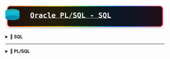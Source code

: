 ![Mi Base de Datos](assets/title.svg)

<details>
<summary><strong>📝 SQL</strong></summary>
# 📖 SQL — Consultas, Operadores y Funciones

Un archivo con estilo para tu GitHub, manteniendo todo tu contenido original y enriqueciéndolo con títulos, secciones, y emojis para facilitar su lectura y uso.

---

## 📝 Cambiar Formato de Columnas

```sql
-- Entre comillas si deseas cambiar el formato ""
SELECT FIRST_NAME, last_name, salary AS "Salario Empleado" FROM EMPLOYEES;
```

---

## ➕ Operadores Básicos

```
+ SUMA
- RESTA
* MULTIPLICACION
/ DIVISION
```

```sql
SELECT FIRST_NAME, SALARY, SALARY*12 AS "Salario Anual", 20*10 AS "EJEMPLO" FROM EMPLOYEES;
```

---

## 🏷️ CLASE 45 — LITERALES

```sql
SELECT 'NOMBRE:', FIRST_NAME FROM EMPLOYEES;

SELECT 'NOMBRE:' || FIRST_NAME || ' ' || LAST_NAME AS "NOMBRE EMPLEADO" FROM EMPLOYEES;
```

---

## 🧮 CLASE 47 — TABLA DUAL

```sql
SELECT 4+3, FIRST_NAME FROM EMPLOYEES;

SELECT 4+3, 'ES EL RESULTADO' FROM DUAL;

DESC DUAL;
```

---

## ⚠️ CLASE 48 — NULOS (NULL)

```sql
SELECT FIRST_NAME, SALARY, COMMISSION_PCT, SALARY*COMMISSION_PCT AS "SALARIO TOTAL" FROM EMPLOYEES;
```

---

## 🔁 CLASE 49 — DISTINCT (Agrupa datos duplicados)

```sql
SELECT * FROM EMPLOYEES;

SELECT FIRST_NAME, DEPARTMENT_ID FROM EMPLOYEES;

SELECT DISTINCT DEPARTMENT_ID FROM EMPLOYEES;

SELECT DISTINCT DEPARTMENT_ID, JOB_ID FROM EMPLOYEES;
```

---

## 🔍 CLASE 52 — WHERE (Filtrar filas por condición)

/*
OPERADORES DE COMPARACION MAS COMUNES:
= , >=, <, >, <=, <>
*/

```sql
SELECT * FROM EMPLOYEES WHERE DEPARTMENT_ID = 50;

SELECT FIRST_NAME, SALARY FROM EMPLOYEES WHERE SALARY = 4000;

SELECT FIRST_NAME FROM EMPLOYEES WHERE DEPARTMENT_ID <> 50;
```

---

## 🔢 CLASE 53 — Condiciones con Literales

```sql
SELECT FIRST_NAME, LAST_NAME FROM EMPLOYEES WHERE FIRST_NAME = 'John';
```

---

## 📆 CLASE 54 — Comparar Fechas

```sql
SELECT * FROM EMPLOYEES;

SELECT * FROM EMPLOYEES WHERE HIRE_DATE = '21-09-05';

SELECT * FROM EMPLOYEES WHERE HIRE_DATE > '21-09-05';
```

---

## 🔁 CLASE 56 — BETWEEN (Rangos en Comparación)

```sql
SELECT * FROM EMPLOYEES WHERE SALARY BETWEEN 5000 AND 6000;

SELECT * FROM EMPLOYEES WHERE HIRE_DATE BETWEEN '01-01-07' AND '01-01-09';

SELECT * FROM EMPLOYEES WHERE FIRST_NAME BETWEEN 'Douglas' AND 'Steven';
```

---

## 🎯 CLASE 57 — IN (Buscar valores en una lista)

```sql
SELECT * FROM EMPLOYEES WHERE DEPARTMENT_ID IN(50,60);

SELECT * FROM EMPLOYEES WHERE JOB_ID IN ('SH_CLERK','ST_CLERK','ST_MAN');
```

### 🧪 Práctica BETWEEN & IN

```sql
SELECT * FROM EMPLOYEES WHERE DEPARTMENT_ID BETWEEN 50 AND 60;

SELECT * FROM EMPLOYEES WHERE HIRE_DATE BETWEEN '01-01-02' AND '31-12-04';

SELECT * FROM EMPLOYEES WHERE LAST_NAME BETWEEN 'D' AND 'H';

SELECT * FROM EMPLOYEES WHERE DEPARTMENT_ID IN(30,60,90);

SELECT * FROM EMPLOYEES WHERE JOB_ID IN('IT_PROG','PU_CLERK');

SELECT * FROM LOCATIONS;

SELECT * FROM LOCATIONS WHERE COUNTRY_ID IN('UK','JP');
```

---

## 🔎 CLASE 59 — LIKE (Buscar patrones en cadenas)

```
LIKE 'PATRON'
% (cualquier número de caracteres)
_ (un solo caracter)
```

```sql
SELECT * FROM EMPLOYEES WHERE FIRST_NAME LIKE 'J%';

SELECT * FROM EMPLOYEES WHERE FIRST_NAME LIKE '_e%';

SELECT * FROM EMPLOYEES WHERE FIRST_NAME LIKE '%te%';
```

> **Nota:** LIKE consume mucha memoria, úsalo con cuidado.

### 🧪 Práctica LIKE

```sql
SELECT * FROM EMPLOYEES WHERE FIRST_NAME LIKE 'J%';
SELECT * FROM EMPLOYEES WHERE FIRST_NAME LIKE 'S%n';
SELECT * FROM COUNTRIES;
SELECT * FROM COUNTRIES WHERE COUNTRY_NAME LIKE '_r%';
```

---

## ❓ CLASE 61 — IS NULL / IS NOT NULL

```sql
SELECT * FROM EMPLOYEES WHERE COMMISSION_PCT = NULL; -- No tiene sentido

SELECT * FROM EMPLOYEES WHERE COMMISSION_PCT IS NULL;

SELECT * FROM LOCATIONS;
SELECT * FROM LOCATIONS WHERE STATE_PROVINCE IS NULL;

SELECT * FROM EMPLOYEES;
SELECT FIRST_NAME, SALARY, COMMISSION_PCT, SALARY+(SALARY*COMMISSION_PCT) AS "Salario Total"
FROM EMPLOYEES WHERE COMMISSION_PCT IS NOT NULL;
```

---

## 🔗 CLASE 63 — AND, OR, NOT (Múltiples condiciones)

/*
AND C1 AND C2 --> TRUE
OR  C1 OR C2  --> TRUE
NOT C1 --> TRUE para negar una condición
*/

```sql
SELECT * FROM EMPLOYEES WHERE SALARY > 5000 AND DEPARTMENT_ID = 50;

SELECT * FROM EMPLOYEES WHERE SALARY > 5000 OR DEPARTMENT_ID = 50;

SELECT * FROM EMPLOYEES WHERE DEPARTMENT_ID NOT IN(50,60);
```

---

## 🔀 CLASE 64 — Combinaciones de AND / OR

/*
C1 AND C2 TRUE TRUE   --> TRUE
C1 AND C2 TRUE FALSE  --> FALSE
C1 AND C2 FALSE FALSE --> FALSE
C1 OR C2  TRUE TRUE   --> TRUE
C1 OR C2  TRUE FALSE  --> TRUE
C1 OR C2 FALSE FALSE  --> FALSE
*/

```sql
SELECT FIRST_NAME, SALARY, DEPARTMENT_ID, HIRE_DATE FROM EMPLOYEES
WHERE SALARY > 5000 AND DEPARTMENT_ID = 50 AND HIRE_DATE > '01-01-05';
```

### 🧪 Práctica AND / OR / NOT

```sql
SELECT * FROM EMPLOYEES;
SELECT FIRST_NAME, HIRE_DATE, JOB_ID FROM EMPLOYEES WHERE JOB_ID = 'IT_PROG' AND SALARY > 6000;

SELECT * FROM EMPLOYEES WHERE FIRST_NAME LIKE 'S%' AND SALARY > 3000 AND (DEPARTMENT_ID = 50 OR DEPARTMENT_ID = 80);

SELECT * FROM EMPLOYEES WHERE JOB_ID = 'IT_PROG' AND PHONE_NUMBER LIKE '5%' AND HIRE_DATE BETWEEN '01-01-07' AND '31-12-07';
```

---

## 🧩 CLASE 66 — ORDER BY (Ordenar resultados)

```sql
SELECT * FROM EMPLOYEES ORDER BY SALARY DESC;

SELECT FIRST_NAME, LAST_NAME, SALARY FROM EMPLOYEES
WHERE FIRST_NAME = 'David'
ORDER BY FIRST_NAME, LAST_NAME;

SELECT FIRST_NAME, LAST_NAME, SALARY FROM EMPLOYEES
WHERE FIRST_NAME = 'David'
ORDER BY FIRST_NAME, SALARY DESC;

SELECT FIRST_NAME, SALARY*12 AS SALARIO FROM EMPLOYEES
ORDER BY SALARIO;

SELECT FIRST_NAME, SALARY*12 FROM EMPLOYEES
ORDER BY 2;

SELECT FIRST_NAME, SALARY*12 AS TOTAL FROM EMPLOYEES
ORDER BY TOTAL DESC;
```

---

## 🎯 CLASE 68 — FETCH (Limitar el número de filas)

```sql
SELECT FIRST_NAME, SALARY FROM EMPLOYEES;

SELECT FIRST_NAME, SALARY FROM EMPLOYEES ORDER BY SALARY DESC FETCH FIRST 5 ROWS ONLY;

SELECT FIRST_NAME, SALARY FROM EMPLOYEES ORDER BY SALARY DESC FETCH FIRST 7 ROWS WITH TIES;

SELECT FIRST_NAME, SALARY FROM EMPLOYEES ORDER BY SALARY DESC OFFSET 5 ROWS FETCH FIRST 5 ROWS WITH TIES;

SELECT * FROM EMPLOYEES FETCH FIRST 20 PERCENT ROWS ONLY;
```

---

## 📚 CLASE 69 — FUNCIONES

```
- Permiten operaciones y expresiones en SQL
- Tipos: numéricas, de cadenas, fechas, propósito general
- Formato: SELECT COLUMNA, FUNCION(PARAMETRO) FROM TABLA
- Sin parámetros: SYSDATE, USER
- Varios argumentos: SUBSTR(CADENA,POSICION,LONGITUD)
- Anidamiento: se pueden anidar funciones
- Ejemplo: 
    SUBSTR('hola',1,2) -> ho
    UPPER(SUBSTR('hola',1,2)) -> HO
```

---

## 🔡 CLASE 70 — Funciones UPPER, LOWER, INITCAP

```sql
SELECT EMAIL, LOWER(EMAIL) FROM EMPLOYEES;

SELECT FIRST_NAME, UPPER(FIRST_NAME) FROM EMPLOYEES;

SELECT INITCAP('ESTO ES UNA PRUEBA') FROM DUAL; -- Pone de tipo oración
```

---

## 🗃️ CLASE 71 — Funciones en la cláusula WHERE

```sql
SELECT FIRST_NAME, LAST_NAME FROM EMPLOYEES
WHERE UPPER(FIRST_NAME) = 'DAVID';
```

---

## 🔗 CLASE 72 — Funciones CONCAT y anidamiento

```sql
SELECT FIRST_NAME || ' ' || LAST_NAME FROM EMPLOYEES;

SELECT CONCAT(FIRST_NAME, LAST_NAME) FROM EMPLOYEES;

SELECT CONCAT(FIRST_NAME, CONCAT(' ', LAST_NAME)) FROM EMPLOYEES;
```

---

## 🔢 CLASE 73 — Función LENGTH (Longitud de cadenas)

```sql
SELECT FIRST_NAME, LENGTH(FIRST_NAME) FROM EMPLOYEES;

SELECT FIRST_NAME FROM EMPLOYEES WHERE LENGTH(FIRST_NAME) = 6;
```

---

## ✂️ CLASE 74 — Función SUBSTR (Subcadenas)

```sql
SELECT FIRST_NAME, SUBSTR(FIRST_NAME, 1, 3) FROM EMPLOYEES;

SELECT FIRST_NAME, SUBSTR(FIRST_NAME, 3) FROM EMPLOYEES;

SELECT FIRST_NAME, SUBSTR(FIRST_NAME, LENGTH(FIRST_NAME), 1) FROM EMPLOYEES;
```

---

## 📍 CLASE 75 — Función INSTR (Posición de subcadena)

```sql
SELECT FIRST_NAME, INSTR(FIRST_NAME, 'a') FROM EMPLOYEES;

SELECT FIRST_NAME, INSTR(FIRST_NAME, 'a') FROM EMPLOYEES
WHERE INSTR(FIRST_NAME, 'a') <> 0;

SELECT FIRST_NAME, INSTR(LOWER(FIRST_NAME), 'a') FROM EMPLOYEES
WHERE INSTR(LOWER(FIRST_NAME), 'a') <> 0;

/* 
Explicación: 
- Busca empleados cuyo nombre contiene 'a' (minúscula o mayúscula)
- Muestra la posición donde aparece por primera vez
- LOWER() permite buscar sin importar mayúsculas/minúsculas
*/
SELECT FIRST_NAME, INSTR(UPPER(FIRST_NAME), 'A') FROM EMPLOYEES
WHERE INSTR(FIRST_NAME, 'A') <> 0;

SELECT FIRST_NAME, INSTR(LOWER(FIRST_NAME), 'a', 4) FROM EMPLOYEES
WHERE INSTR(LOWER(FIRST_NAME), 'a', 4) <> 0;
```

---

## ⬅️➡️ CLASE 76 — LPAD/RPAD (Rellenar cadenas)

```sql
SELECT FIRST_NAME FROM EMPLOYEES;
SELECT RPAD(FIRST_NAME, 20, '*') FROM EMPLOYEES; -- derecha
SELECT LPAD(FIRST_NAME, 20, '*') FROM EMPLOYEES; -- izquierda
```

---

## 🧼 CLASE 77 — Funciones REPLACE, LTRIM, RTRIM

```sql
SELECT REPLACE(FIRST_NAME, 'a', '*') FROM EMPLOYEES;

SELECT RTRIM('HOLA         ') || ' ADIOS' FROM DUAL;

SELECT 'ALBERTO ' || LTRIM('                 PEREZ') FROM DUAL;

SELECT FIRST_NAME, RTRIM(FIRST_NAME, 'm') FROM EMPLOYEES;
```

---

## 📝 PRÁCTICA — Funciones de tipo carácter

*(Agrega aquí tus propias consultas de práctica)*

-- • En la tabla LOCATIONS, averiguar las ciudades que son de Canada o
-- Estados unidos (Country_id=CA o US) y que la longitud del nombre de la
-- calle sea superior a 15.

SELECT CITY,COUNTRY_ID
FROM LOCATIONS
WHERE COUNTRY_ID IN('CA','US')
AND LENGTH(STREET_ADDRESS) >15;

/*
• Muestra la longitud del nombre y el salario anual (por 14) para los
empleados cuyo apellido contenga el carácter 'b' después de la 3ª
posición.
*/
SELECT FIRST_NAME, LENGTH(FIRST_NAME), LAST_NAME, SALARY * 14 AS "SALARIO ANUAL"
FROM EMPLOYEES
WHERE INSTR(LAST_NAME, 'b') > 3;

/*
Averiguar los empleados que ganan entre 4000 y 7000 euros y que
tienen alguna 'a' en el nombre. (Debemos usar INSTR y da igual que sea
mayúscula que minúsculas) y que tengan comisión.
*/

SELECT *
FROM EMPLOYEES
WHERE SALARY BETWEEN 4000 AND 7000
AND INSTR(LOWER(FIRST_NAME), 'a') <> 0
AND COMMISSION_PCT IS NOT NULL;

# EXPLICACION
Si no pones `<> 0` en la función INSTR, obtienes un resultado diferente:

## Sin `<> 0`:
```sql
SELECT *
FROM EMPLOYEES
WHERE SALARY BETWEEN 4000 AND 7000
  AND INSTR(LOWER(FIRST_NAME), 'a')
  AND COMMISSION_PCT IS NOT NULL;
```

## ¿Qué ocurre?

**INSTR** devuelve:
- **0** = La letra 'a' NO está en el nombre
- **Número positivo** = La posición donde está la letra 'a'

En Oracle, las condiciones se evalúan como:
- **0** = FALSE
- **Cualquier número distinto de 0** = TRUE

## Resultado práctico:

**CON `<> 0`**: Busca empleados que tienen la letra 'a' en el nombre
**SIN `<> 0`**: También busca empleados que tienen la letra 'a' en el nombre

En este caso específico, **el resultado es el mismo** porque:
- Si INSTR encuentra 'a', devuelve posición (1,2,3...) = TRUE
- Si INSTR no encuentra 'a', devuelve 0 = FALSE

## Diferencia importante:

```sql
-- Estas dos consultas dan el mismo resultado:
WHERE INSTR(LOWER(FIRST_NAME), 'a') <> 0  -- Explícito
WHERE INSTR(LOWER(FIRST_NAME), 'a')       -- Implícito
```

La versión `<> 0` es más clara y explícita para entender qué estás buscando, pero funcionalmente son equivalentes en Oracle.


- Visualizar las iniciales de nombre y apellidos separados por puntos. Por
### ejemplo:

![imagen](./images/img.png)

### Solucion :

```sql
SELECT FIRST_NAME,
       LAST_NAME,
       SUBSTR(FIRST_NAME, 1, 1) || '.' || SUBSTR(LAST_NAME, 1, 1) || '.' AS "INICIALES"
FROM EMPLOYEES;


```
![imagen](images/2.png)

---

- MOSTRAR EMPLEADOS DONDE EL NOMBRE O APELLIDO COMIENZA CON 'S'

```sql
SELECT * FROM EMPLOYEES
WHERE FIRST_NAME LIKE 'S%' OR LAST_NAME LIKE 'S%';


```

![imagen](images/3.png)

-- Visualizar el nombre del empleado, su salario, y con asteriscos, el
-- número miles de dólares que gana. Se asocia ejemplo. (PISTA: se
-- puede usar RPAD. Ordenado por salario

```sql

SELECT FIRST_NAME,
       SALARY,
       RPAD('*', SALARY / 1000, '*') AS RANKING
FROM EMPLOYEES
ORDER BY SALARY DESC;

```

### EXPLICACION

La función `RPAD` rellena una cadena por la derecha hasta alcanzar una longitud específica. Te explico cada parámetro:

## Sintaxis de RPAD:
```sql
RPAD(cadena_original, longitud_total, carácter_relleno)
```

## En tu ejemplo:
```sql
RPAD('*', SALARY / 1000, '*')
```

### Parámetros:
1. **`'*'`** - Cadena original (un asterisco)
2. **`SALARY / 1000`** - Longitud total deseada (salario dividido entre 1000)
3. **`'*'`** - Carácter para rellenar (asterisco)

### Funcionamiento:
- Si un empleado gana **5000**, entonces `SALARY / 1000 = 5`
- RPAD toma el primer `'*'` y lo rellena hasta llegar a 5 caracteres usando `'*'`
- Resultado: `*****` (5 asteriscos)

- Si gana **12000**, entonces `SALARY / 1000 = 12`
- Resultado: `************` (12 asteriscos)

## Ejemplo práctico:
```sql
-- Si SALARY = 8000
RPAD('*', 8000/1000, '*') = RPAD('*', 8, '*') = '********'

-- Si SALARY = 3500  
RPAD('*', 3500/1000, '*') = RPAD('*', 3, '*') = '***'
```

## Propósito:
Crear una representación visual del salario donde cada asterisco representa 1000 dólares, facilitando comparar salarios de forma gráfica.

![imagen](images/4.png)

---

## ⬅️➡️ CLASE 79 — FUNCIONES NUMERICAS : ROUND - TRUNC - MOD - POWER

-- ROUND REDONDEAR
SELECT ROUND(50.920, 2)
FROM DUAL;
--50.92

-- TRUNC TRUNCAR
SELECT TRUNC(50.9790, 2)
FROM DUAL;
--50.90

--MOD(A,B)
SELECT MOD(10, 3)
FROM DUAL;

-- POWER(A,B)
SELECT POWER(10, 2)
FROM DUAL;
--10^2=100
--*******************************************************************************************************
/*
PRACTICA -->
1. Funciones numéricas
   • Visualizar el nombre y salario de los empleados de los que el número de
   empleado es impar (PISTA: MOD)
   • Prueba con los siguientes valores aplicando las funciones TRUNC y
   ROUND, con 1 y 2 decimales.

*/

```sql

SELECT EMPLOYEE_ID, FIRST_NAME, SALARY
FROM EMPLOYEES
WHERE MOD(EMPLOYEE_ID, 2) <> 0;

```

![imagen](images/5.png)

![imagen](images/6.png)

---
# 📅 SQL — Práctica de Funciones Numéricas y de Fechas

---

## 🧮 1. Funciones Numéricas

> Visualizar el nombre y salario de los empleados cuyo número de empleado es **impar** (`MOD`).

```sql
SELECT EMPLOYEE_ID, FIRST_NAME, SALARY
FROM EMPLOYEES
WHERE MOD(EMPLOYEE_ID, 2) <> 0;
```

> Prueba con los siguientes valores aplicando las funciones `TRUNC` y `ROUND`, con 1 y 2 decimales.

*(Agrega aquí tus valores de prueba y ejemplos de TRUNC/ROUND)*

---

## 📆 CLASE 81 : Funciones de Fechas

```sql
SELECT FIRST_NAME, HIRE_DATE
FROM EMPLOYEES;

SELECT SYSDATE
FROM DUAL;
```

---

## ➕➖ CLASE 82 : Aritmética de Fechas

```sql
SELECT FIRST_NAME, HIRE_DATE
FROM EMPLOYEES;

SELECT SYSDATE
FROM DUAL;

-- Sumar días
SELECT SYSDATE + 2 FROM DUAL; -- Suma 2 días

-- Restar días
SELECT SYSDATE - 2 FROM DUAL; -- Resta 2 días

-- Restar fechas
SELECT HIRE_DATE, SYSDATE - HIRE_DATE AS "DIAS TRABAJADOS"
FROM EMPLOYEES;
```

---

## 📅 CLASE 83 : MONTHS_BETWEEN, NEXT_DAY, ADD_MONTHS

```sql
-- MONTHS_BETWEEN(FECHA1, FECHA2)
SELECT HIRE_DATE, MONTHS_BETWEEN(SYSDATE, HIRE_DATE) AS "MESES TRABAJADOS"
FROM EMPLOYEES;

-- ADD_MONTHS(FECHA, NUMERO_MESES)
SELECT SYSDATE, ADD_MONTHS(SYSDATE, 3), SYSDATE + 90
FROM DUAL;

-- NEXT_DAY(FECHA, 'DIA_DE_LA_SEMANA')
SELECT NEXT_DAY(SYSDATE, 'MIÉRCOLES')
FROM DUAL;
```

---

## ⏳ CLASE 84 : LAST_DAY, ROUND, TRUNC

```sql
-- LAST_DAY(FECHA): último día del mes de la fecha
SELECT SYSDATE, LAST_DAY(SYSDATE)
FROM DUAL;

-- ROUND(FECHA, 'FORMATO'), TRUNC(FECHA, 'FORMATO')
SELECT SYSDATE, ROUND(SYSDATE, 'MONTH'), ROUND(SYSDATE, 'YEAR')
FROM DUAL;

SELECT SYSDATE, TRUNC(SYSDATE, 'MONTH'), TRUNC(SYSDATE, 'YEAR')
FROM DUAL;
```

---

 ## 🚀 **SQL-LAST_DAY, ROUND, TRUNC COMO FUNCIONAN!**
- Estas consultas muestran la fecha actual (SYSDATE) y aplican funciones de redondeo y truncamiento sobre ella:

- ROUND(SYSDATE, 'MONTH'): Redondea la fecha al mes más cercano. Si el día es 16 o mayor, pasa al siguiente mes.

- ROUND(SYSDATE, 'YEAR'): Redondea la fecha al año más cercano. Si el mes es julio o mayor, pasa al siguiente año.

- TRUNC(SYSDATE, 'MONTH'): Trunca la fecha al primer día del mes actual.

- TRUNC(SYSDATE, 'YEAR'): Trunca la fecha al primer día del año actual.

## PRACTICA

-- SOLCION :

-- • Indicar el número de días que los empleados llevan en la empresa

SELECT FIRST_NAME, HIRE_DATE - SYSDATE AS "DIAS EN LA EMPRESA"
FROM EMPLOYEES;

-- • Indicar la fecha que será dentro de 15 días

SELECT SYSDATE + 15 AS "FECHA DENTRO DE 15 DIAS"
FROM DUAL;
-- 2025-11-07 21:21:02

--• ¿Cuántos MESES faltan para la navidad? La cifra debe salir
-- redondeada, con 1 decimal

SELECT ROUND(MONTHS_BETWEEN('25-12-2025', SYSDATE), 1)
FROM DUAL;
-- 2

-- • Indicar la fecha de entrada de un empleado y el último día del mes que
-- entró

SELECT FIRST_NAME, HIRE_DATE, LAST_DAY(HIRE_DATE) AS "ULTIMO DIA DEL MES DE ENTRADA"
FROM EMPLOYEES;

-- Steven,2003-06-17,2003-06-30

-- • Utilizando la función ROUND, indicar los empleados que entraron en los
-- últimos 15 días de cada mes

SELECT FIRST_NAME, HIRE_DATE, ROUND(HIRE_DATE, 'MONTH') AS "ULTIMOS 15 DIAS"
FROM EMPLOYEES
WHERE ROUND(HIRE_DATE, 'MONTH') > HIRE_DATE;

# ✨ Funciones de Conversión en Oracle SQL

---

## 🏷️ **Clase 86: LAST_DAY - ROUND - TRUNC**
### 🔄 Funciones de Conversión Básicas

- `TO_CHAR`
- `TO_DATE`
- `TO_NUMBER`

```sql
SELECT '10' + 10 FROM DUAL;
-- 🟢 Resultado: 20

SELECT MONTHS_BETWEEN(SYSDATE, '10-10-18') FROM DUAL;
-- 🟢 Respuesta: 84.449096...

SELECT 10 || '10' FROM DUAL;
-- 🟢 Resultado: 1010

SELECT 'HOY ES:' || SYSDATE FROM DUAL;
-- 🟢 Rpta: HOY ES:23/10/25
```

---

## 🗓️ **Clase 87: Convertir Fechas a Texto — `TO_CHAR`**
> `TO_CHAR(DATE/NUMBER, 'FORMATO')` convierte y da formato personalizado.

### 📅 Formatos principales:
- `YYYY` ➡️ Año en 4 dígitos
- `YEAR` ➡️ Año en texto (inglés)
- `MM` ➡️ Mes en 2 dígitos
- `MONTH` ➡️ Nombre del mes (texto)
- `MON` ➡️ Mes abreviado
- `DY` ➡️ Día abreviado
- `DAY` ➡️ Día en texto
- `DD` ➡️ Número del día

```sql
SELECT SYSDATE, TO_CHAR(SYSDATE, 'YYYY') FROM DUAL;
-- 🟢 Rpta: 2025

SELECT SYSDATE, TO_CHAR(SYSDATE, 'MONTH') FROM DUAL;
-- 🟢 Rpta: OCTUBRE

SELECT SYSDATE, TO_CHAR(SYSDATE, 'YEAR') FROM DUAL;
-- 🟢 Rpta: TWENTY TWENTY-FIVE

SELECT SYSDATE, TO_CHAR(SYSDATE, 'DAY') FROM DUAL;
-- 🟢 Rpta: JUEVES
```

---

## 🕒 **Clase 88: TO_CHAR Fechas — Parte 2**
### ⏰ Formatos adicionales:
- `AM`/`PM` ➡️ Meridian
- `HH` ➡️ Hora (12h)
- `HH24` ➡️ Hora (24h)
- `MI` ➡️ Minutos
- `SS` ➡️ Segundos

```sql
SELECT SYSDATE, TO_CHAR(SYSDATE, 'HH') FROM DUAL;
-- 🟢 Rpta: 10

SELECT SYSDATE, TO_CHAR(SYSDATE, 'HH24') FROM DUAL;
-- 🟢 Rpta: 22

SELECT SYSDATE, TO_CHAR(SYSDATE, 'MI') FROM DUAL;
-- 🟢 Rpta: 21

SELECT SYSDATE, TO_CHAR(SYSDATE, '"Son las" HH24:MI " del dia de hoy" YYYY') FROM DUAL;
-- 🟢 Rpta: Son las 22:24 del dia de hoy 2025
```

---

## 🔢 **Clase 89: Convertir Números a Texto — `TO_CHAR`**
> `TO_CHAR(NUMERO, 'FORMATO')`

### 🧮 Caracteres de formato:
- `9` ➡️ Posición de número
- `0` ➡️ Número con relleno de ceros
- `D` ➡️ Separador decimal
- `,` ➡️ Separador de miles
- `$` ➡️ Símbolo de moneda
- `L` ➡️ Moneda local
- `.` ➡️ Punto decimal

```sql
SELECT SALARY, TO_CHAR(SALARY, '99999') FROM EMPLOYEES;
-- 🟢 Rpta: 24000

SELECT SALARY
     , TO_CHAR(SALARY, '99999')
     , TO_CHAR(SALARY, '00000')
     , TO_CHAR(SALARY, 'L00009.99')
FROM EMPLOYEES;
-- 🟢 Rpta: 24000, 24000, S/24000.00
```

---

## 🗓️ **Clase 91: Convertir Texto a Fecha — `TO_DATE`**
> `TO_DATE(STRING, 'FORMATO')`

```sql
SELECT TO_DATE('10-01-89') FROM DUAL; -- 🟢 1989-01-10
SELECT TO_DATE('10-01-1989') FROM DUAL; -- 🟢 1989-01-10
SELECT TO_DATE('10-JAN-89') FROM DUAL; -- 🔴 Error
SELECT TO_DATE('12-22-1989', 'mm-dd-yy') FROM DUAL; -- 🟢 2089-12-22
SELECT TO_DATE('JAN-22-89', 'MON-DD-YY', 'NLS_DATE_LANGUAGE=ENGLISH') FROM DUAL; -- 🟢 2089-01-22
SELECT TO_DATE('ENE-22-89', 'MON-DD-YY') FROM DUAL; -- 🔴 Error (idioma)

-- 📅 RR: Formato siglo actual o anterior
/*
YY: 2 dígitos - siglo actual
RR: 2 dígitos - siglo actual o anterior
  0-49 ➡️ 2000+
  50-99 ➡️ 1900+
*/

SELECT TO_CHAR(TO_DATE('10-01-89', 'DD-MM-RR'), 'DD-MM-YYYY') FROM DUAL;
-- 🟢 10-01-1989
```

---

## #️⃣ **Clase 92: Convertir Texto a Número — `TO_NUMBER`**
> `TO_NUMBER(STRING, 'FORMATO')`

```sql
SELECT TO_NUMBER('1000.89', '9999.99') FROM DUAL;
-- 🟢 1000.89

SELECT TO_NUMBER('S/1000', 'L9999') FROM DUAL;
-- 🟢 1000
```

---

  ## #️⃣📚**Clase 94: NVL — NULOS **
- Cuando encuentra un nulo escoge el siguiente por ejemplo como una opcion devuelve ADIOS 
- o en el otro Ejemplo 0.

```sql

SELECT NVL(NULL, 'ADIOS')
FROM DUAL;

SELECT FIRST_NAME, COMMISSION_PCT
FROM EMPLOYEES;

SELECT FIRST_NAME, NVL(COMMISSION_PCT, 0)
FROM EMPLOYEES;

SELECT FIRST_NAME, COMMISSION_PCT * SALARY , NVL(COMMISSION_PCT, 0) * SALARY
FROM EMPLOYEES;
```

![img](/images/94.png)

---
## #️⃣📚**Clase 95: TRATAR NULOS : NVL2 — NULOS **

-- TRATAR NULOS NVL2 ->

-- NVL2 (EXPRESION,VALOR1,VALOR2)

Esta consulta selecciona el nombre, salario, porcentaje de comisión y un cálculo condicional para cada empleado:

- Si `COMMISSION_PCT` **no es nulo**, muestra `SALARY * COMMISSION_PCT`.
- Si `COMMISSION_PCT` **es nulo**, muestra `SALARY * 0.1`.

La función `NVL2` permite este comportamiento condicional en Oracle SQL.

```sql
SELECT FIRST_NAME,
       SALARY,
       COMMISSION_PCT,
       NVL2(COMMISSION_PCT, SALARY * COMMISSION_PCT, SALARY * 0.1) AS CM
FROM EMPLOYEES;
```

Esto ayuda a calcular una comisión real o un valor por defecto si no existe comisión.

```SQL

SELECT FIRST_NAME, SALARY,COMMISSION_PCT, NVL2(COMMISSION_PCT, SALARY * COMMISSION_PCT, SALARY * 0.1) AS CM
FROM EMPLOYEES;

```
![img](/images/NVM.png)

---
## #️⃣📚**Clase 96: TRATAR NULOS : NULLIF **

La función `NULLIF` en Oracle SQL compara dos expresiones:

- Si **son iguales**, devuelve `NULL`.
- Si **son diferentes**, devuelve el valor de la primera expresión.

**Sintaxis:**
```sql
NULLIF(expr1, expr2)
```

**Ejemplo:**
```sql
SELECT NULLIF(10, 10) FROM DUAL; -- Devuelve: NULL
SELECT NULLIF(10, 20) FROM DUAL; -- Devuelve: 10
```

**Uso típico:**  
Evitar divisiones por cero:
```sql
SELECT SALARY / NULLIF(COMMISSION_PCT, 0) FROM EMPLOYEES;
```
Si `COMMISSION_PCT` es 0, devuelve `NULL` y evita el error de división por cero.

---

```sql

SELECT COUNTRY_ID,
       UPPER(SUBSTR(COUNTRY_NAME, 1, 2)),--RPTA AR,AR
       NULLIF(COUNTRY_ID, UPPER(SUBSTR(COUNTRY_NAME, 1, 2))),
       NVL2(NULLIF(COUNTRY_ID, UPPER(SUBSTR(COUNTRY_NAME, 1, 2))), 'SON IGUALES', 'SON DISTINTOS') AS COMPARACION
FROM COUNTRIES;--RPTA

```

![image](/images/tt.png)

---
## #️⃣📚**Clase 97: TRATAR NULOS : COALESCE **

La función `COALESCE` en Oracle SQL (y otros motores) devuelve el **primer valor no nulo** de una lista de expresiones. 
Es útil para tratar valores nulos y establecer valores por defecto.

**Sintaxis:**
```sql
COALESCE(expr1, expr2, ..., exprN)
```
- Devuelve el primer valor que **no es NULL**.
- Si todos son NULL, devuelve NULL.

**Ejemplo:**
```sql
SELECT COALESCE(NULL, NULL, 'Hola', 'Mundo') FROM DUAL; -- Devuelve: Hola

SELECT FIRST_NAME, COALESCE(COMMISSION_PCT, 0) AS COMISION
FROM EMPLOYEES;
```
En el segundo ejemplo, si `COMMISSION_PCT` es NULL, devuelve 0.

**Resumen:**  
`COALESCE` es ideal para manejar múltiples posibles valores nulos y elegir el primero que exista.

```sql

SELECT COALESCE(NULL, NULL, 'VALOR3')
FROM DUAL;

SELECT FIRST_NAME, COMMISSION_PCT, TO_CHAR(COMMISSION_PCT)
FROM EMPLOYEES;--RPTA John,0.40,",4"

SELECT FIRST_NAME, MANAGER_ID, TO_CHAR(COMMISSION_PCT), TO_CHAR(MANAGER_ID)
FROM EMPLOYEES;

SELECT FIRST_NAME, COALESCE(TO_CHAR(COMMISSION_PCT), TO_CHAR(MANAGER_ID), 'SIN JEFE NI COMISION')
FROM EMPLOYEES;

```

![img](/images/coa.png)

---

## #️⃣📚**Clase 98: TRATAR NULOS : COALESCE **

La función `COALESCE` en SQL devuelve el **primer valor que no es NULL** de una lista de expresiones. 
Es útil para manejar valores nulos y establecer valores por defecto.

**Sintaxis:**
```sql
COALESCE(expr1, expr2, ..., exprN)
```
- Devuelve el primer valor **no nulo** de la lista.
- Si todos son NULL, devuelve NULL.

**Ejemplo:**
```sql
SELECT COALESCE(NULL, NULL, 'Hola', 'Mundo') FROM DUAL; -- Devuelve: Hola

SELECT FIRST_NAME, COALESCE(COMMISSION_PCT, 0) AS COMISION
FROM EMPLOYEES;
```
En el segundo ejemplo, si `COMMISSION_PCT` es NULL, devuelve 0.

**Resumen:**  
`COALESCE` es ideal para elegir el primer valor disponible entre varios posibles nulos.

```sql
SELECT COALESCE(NULL, NULL, 'VALOR3')
FROM DUAL;

SELECT FIRST_NAME, COMMISSION_PCT, TO_CHAR(COMMISSION_PCT)
FROM EMPLOYEES;--RPTA John,0.40,",4"

SELECT FIRST_NAME, MANAGER_ID, TO_CHAR(COMMISSION_PCT), TO_CHAR(MANAGER_ID)
FROM EMPLOYEES;

SELECT FIRST_NAME, COALESCE(TO_CHAR(COMMISSION_PCT), TO_CHAR(MANAGER_ID), 'SIN JEFE NI COMISION')
FROM EMPLOYEES;

```
---

## #️⃣📚**Clase 99: EXPRESIONES CONDICIONALES : CASE **



-- CASE CLAUSULA QUE NOS PERMITE COMPROBAR DISTINTAS CONDICIONES Y DEVOLVER UN VALOR SEGUN CADA CONDICION
-- FORMATO :
/*
CASE
    WHEN CONDICION1 THEN VALOR1
    WHEN CONDICION2 THEN VALOR2
    ...
    ELSE VALOR_POR_DEFECTO
END
 */

```sql
SELECT FIRST_NAME,
       JOB_ID,
       CASE JOB_ID
           WHEN 'SH_CLERK' THEN 'TIPO 1'
           WHEN 'ST_MAN' THEN 'TIPO 2'
           WHEN 'ST_CLERK' THEN 'TIPO 3'
           ELSE 'SIN TIPO'
           END AS "TIPO DE TRABAJO"
FROM EMPLOYEES
WHERE DEPARTMENT_ID = 50;

```

![img](/images/case.png)
---

## #️⃣📚**Clase 100: CASE SEARCHED **

-- DIREFENCIA CON CASE SIMPLE Y EL CASE SEARCHED ES POR QUE PUEDO PONER CONDICIONES MAS COMPLEJAS
-- FORMATO :

```sql

SELECT FIRST_NAME,
SALARY,
CASE
WHEN SALARY BETWEEN 0 AND 3000 THEN 'GANAS POCO'
WHEN SALARY BETWEEN 3001 AND 5000 THEN 'GANAS COMO LA MEDIA'
WHEN SALARY > 5001 THEN 'GANAS BASTANTE'
ELSE 'NO GANAS'
END AS "RANGO SALARIAL"
FROM EMPLOYEES;

```
![img](/images/cs.png)

---

## #️⃣📚**Clase 101: DECODE **

--DECODE ES UNA FUNCION QUE SIMULA UN CASE SIMPLE
-- FORMATO :
/*
DECODE(EXPRESION,VALOR1,RESULTADO1,VALOR2,RESULTADO2,...,VALOR_POR_DEFECTO)

*/

```sql

SELECT FIRST_NAME,
       DEPARTMENT_ID,
       DECODE(DEPARTMENT_ID, 50, 'INFORMATICA', 10, 'VENTAS', 'OTRO TRABAJO') AS "DEPARTAMENTO"
FROM EMPLOYEES;

```



</details>

---

<details>
<summary><strong>📝 PL/SQL</strong></summary>

# 🧾 PL/SQL — Bloques Anónimos y Funciones Básicas

---

--*******************************************************************************************************
--*                         CLASE 30 :  BEGIN - END BLOQUES ANONIMOS                                    *
--*******************************************************************************************************
```sql
BEGIN
    NULL;-- NO HAGAS NADA

END;
```

---

--*******************************************************************************************************
--*                         CLASE 31 :  VISUALIZAR SALIDA POR PANTALLA DBMS_OUTPUT                      *
--*******************************************************************************************************
```sql
SET SERVEROUTPUT ON

BEGIN
    dbms_output.put_line(100);
    dbms_output.put_line('AAAA' || 'XXXX');-- CONCATENACION
END;
```

---

--*******************************************************************************************************
--*                         CLASE 32 :  PRACTICA BLOQUES ANONIMOS                                       *
--*******************************************************************************************************
```sql
SET SERVEROUTPUT ON

BEGIN
    dbms_output.put_line('GEORGE');
    dbms_output.put_line('CHINCHAYAN');
    dbms_output.put_line('GEORGE'
                         || ' '
                         || 'CHINCHAYAN');
END;
```

---

--*******************************************************************************************************
--*                         CLASE 33 :  VARIABLES                                                       *
--*******************************************************************************************************
```sql
SET SERVEROUTPUT ON

DECLARE
    name     VARCHAR2(100);
    lastname VARCHAR2(100);
BEGIN
    name := 'GEORGE';
    lastname := 'CHINCHAYAN';
    dbms_output.put_line(name
                         || ' '
                         || lastname);
END;
```

---

--*******************************************************************************************************
--*                         CLASE 34 :  CONSTANTES - NULL                                               *
--*******************************************************************************************************
```sql
SET SERVEROUTPUT ON

DECLARE
    x CONSTANT NUMBER := 10;-- ES CONSTANTE
    z NUMBER NOT NULL := 20;--NO ES CONSTANTE
BEGIN
    dbms_output.put_line(x);
    z := 30;
    dbms_output.put_line(z);
END;
```

---

--*******************************************************************************************************
--*                         CLASE 35 :  VARIABLE BOOLEAN                                                *
--*******************************************************************************************************
```sql
SET SERVEROUTPUT ON

DECLARE
    b1 BOOLEAN;
BEGIN
    b1 := TRUE;
    b1 := FALSE;
    b1 := NULL;
END;
```
## EXPLICACION :
Sí. DBMS_OUTPUT.PUT_LINE no acepta valores BOOLEAN. Hay que convertir el BOOLEAN 
a texto antes de imprimirlo. Ejemplo breve: usar un IF para mapear TRUE/FALSE/NULL,
o crear una función que devuelva VARCHAR2.

```sql

-- sql
-- Ejemplo A: mapeo con IF
DECLARE
    b1 BOOLEAN := TRUE; -- probar TRUE, FALSE, NULL
BEGIN
    IF b1 IS NULL THEN
        dbms_output.put_line('NULL');
    ELSIF b1 THEN
        dbms_output.put_line('TRUE');
    ELSE
        dbms_output.put_line('FALSE');
    END IF;
END;
/

-- Ejemplo B: función reutilizable para convertir BOOLEAN a VARCHAR2
DECLARE
    FUNCTION bool_to_str(p_bool BOOLEAN) RETURN VARCHAR2 IS
    BEGIN
        IF p_bool IS NULL THEN
            RETURN 'NULL';
        ELSIF p_bool THEN
            RETURN 'TRUE';
        ELSE
            RETURN 'FALSE';
        END IF;
    END;
    b1 BOOLEAN := FALSE;
BEGIN
    dbms_output.put_line(bool_to_str(b1));
END;
/

```
Tienes razón, déjame explicar mejor el tema de `BOOLEAN` en PL/SQL:

## ❌ Problema con BOOLEAN

En PL/SQL **no puedes imprimir directamente un `BOOLEAN`** con `DBMS_OUTPUT.PUT_LINE`:

```sql
DECLARE
    b1 BOOLEAN := TRUE;
BEGIN
    dbms_output.put_line(b1); -- ❌ ERROR: no se puede imprimir BOOLEAN
END;
```

## ✅ Solución: Convertir BOOLEAN a texto

Necesitas convertir el valor `BOOLEAN` a `VARCHAR2` antes de imprimirlo:

```sql
DECLARE
    b1 BOOLEAN := TRUE;
BEGIN
    -- Opción 1: Con IF-ELSIF-ELSE
    IF b1 IS NULL THEN
        dbms_output.put_line('NULL');
    ELSIF b1 THEN
        dbms_output.put_line('TRUE');
    ELSE
        dbms_output.put_line('FALSE');
    END IF;
END;
/
```

## 🔄 Función reutilizable

Para no repetir código, puedes crear una función que convierta `BOOLEAN` a texto:

```sql
DECLARE
    FUNCTION bool_to_str(p_bool BOOLEAN) RETURN VARCHAR2 IS
    BEGIN
        IF p_bool IS NULL THEN RETURN 'NULL';
        ELSIF p_bool THEN RETURN 'TRUE';
        ELSE RETURN 'FALSE';
        END IF;
    END;
    
    b1 BOOLEAN := FALSE;
BEGIN
    dbms_output.put_line(bool_to_str(b1)); -- Imprime: FALSE
END;
/
```

## 📋 Resumen

- **BOOLEAN** en PL/SQL puede tener 3 valores: `TRUE`, `FALSE`, `NULL`
- **No se puede imprimir directamente** con `DBMS_OUTPUT.PUT_LINE`
- **Debes convertirlo a texto** usando `IF` o una función auxiliar

--*******************************************************************************************************
--*                         CLASE 37 :  %TYPE es del tipo                                               *
--*******************************************************************************************************
```sql
SET SERVEROUTPUT ON

DECLARE
    x     NUMBER;
    z     x%TYPE;
    emple employees.salary%TYPE;--TABLA + COLUMNA Y TIPO
BEGIN
    emple := 100;
END;
```

---

--*******************************************************************************************************
--*                         CLASE 38 :  Operadores                                                      *
--*******************************************************************************************************
```sql
/*

+ SUMA
- RESTA
/ DIVISION
* MULTIPLICACION
** EXPONENTE
|| CONCATENAR

CONSIDERAR QUE CUALQUIER VARIABLE QUE NO SE INICIALICE VA A DEVOLVER UN NULL
*/
SET SERVEROUTPUT ON

DECLARE
    x NUMBER := 5;
    z NUMBER := 10;
    a VARCHAR2(100) := 'EXAMPLE';
    d DATE := '10-01-1990';
BEGIN
    dbms_output.put_line(x * z);
    dbms_output.put_line(a || ' HELLO');
    dbms_output.put_line(d + 1);
    dbms_output.put_line(sysdate);
END;
```

---

--*******************************************************************************************************
--                     CLASE 41 :  BLOQUES ANIDADOS                                                     *
--*******************************************************************************************************
-- ES UN BLOQUE HIJO PRACTICAMENTE UN BLOQUE ANIDADO-
```sql
SET SERVEROUTPUT ON;

BEGIN
    dbms_output.put_line('EN EL PRIMER BLOQUE');
    DECLARE
        x NUMBER := 10;
    BEGIN
        dbms_output.put_line(x);
    END;
END;   
```

---

--*******************************************************************************************************
--                     CLASE 42 :  AMBITOS DE VARIABLES EN BLOQUES ANIDADOS                             *
--*******************************************************************************************************
```sql
SET SERVEROUTPUT ON;

DECLARE
    x NUMBER := 20; --GLOBAL
    z NUMBER := 30;
BEGIN
    dbms_output.put_line('X:=' || x);
    DECLARE
        x NUMBER := 10; --LOCAL
        z NUMBER := 100;
        y NUMBER := 200; -- LAS VARIABLES LOCALES NO TIENEN ACCESO LOS PADRES PERO SI ALREVEZ
    BEGIN
        dbms_output.put_line('X:=' || x);
        dbms_output.put_line('Z:=' || z);
    END;

    --dbms_output.put_line('Y:=' || y); no puede imprimirse por que es una variable hija
END;
```

---

--*******************************************************************************************************
--                     CLASE  :  USO DE FUNCIONES SQL DENTRO DE PL/SQL                                  *
--*******************************************************************************************************
```sql
SET SERVEROUTPUT ON;

DECLARE
    x     VARCHAR(50);
    mayus VARCHAR(100);
    fecha DATE;
    z     NUMBER := 109.80;
BEGIN
    x := 'Ejemplo';
    dbms_output.put_line(substr(x, 2, 4));
    mayus := upper(x);
    dbms_output.put_line(mayus);
    fecha := sysdate;
    dbms_output.put_line(fecha);
    dbms_output.put_line(floor(z));
END;
```

---
# ⚡ CLASE 46: OPERADORES LÓGICOS Y RELACIONALES

---

## 🟢 Comando IF

```sql
DECLARE
    x NUMBER := 10;
BEGIN
    IF x = 10 THEN
        dbms_output.put_line('X:=10');
    ELSE
        dbms_output.put_line('X:=OTHER VALUE');
    END IF;
END;
```

---

## 🟡 Comando ELSIF

```sql
DECLARE
    sales NUMBER := 51000;
    bonus NUMBER := 0;
BEGIN
    IF sales > 50000 THEN
        bonus := 1500;
    ELSIF sales > 35000 THEN
        bonus := 500;
    ELSIF sales > 20000 THEN
        bonus := 1500;
    ELSE
        bonus := 100;
    END IF;

    dbms_output.put_line('Sales ='
        || sales
        || ', bonus= '
        || bonus
        || '.');

END;
```

---

# 🛠️ PRACTICA COMANDO IF

---

## 1. Práctica 1 — Número Par o Impar

```sql
-- Debemos hacer un bloque PL/SQL anónimo, donde declaramos una variable
-- NUMBER y la ponemos algún valor.
-- Debe indicar si el número es PAR o IMPAR. Es decir debemos usar IF..... ELSE
-- para hacer el ejercicio
-- Como pista, recuerda que hay una función en SQL denominada MOD, que
-- permite averiguar el resto de una división.
-- Por ejemplo MOD(10,4) nos devuelve el resto de dividir 10 por 4.

-- SOLUCION :
DECLARE
    x NUMBER := 3;
BEGIN
    IF MOD(X, 2) = 0 THEN
        dbms_output.put_line('EL NUMERO ES PAR');
    ELSE
        dbms_output.put_line('EL NUMERO ES IMPAR');
    END IF;
END;
```

---

## 2. Práctica 2 — Tipo de Producto

```sql
--• Crear una variable CHAR(1) denominada TIPO_PRODUCTO.
--• Poner un valor entre "A" Y "E"
--• Visualizar el siguiente resultado según el tipo de producto
--o 'A' --> Electronica
--o 'B' --> Informática
--o 'C' --> Ropa
--o 'D' --> Música
--o 'E' --> Libros
--o Cualquier otro valor debe visualizar "El código es incorrecto
-- SOLUCION :

DECLARE
    TIPO_PRODUCTO CHAR(1);
BEGIN
    TIPO_PRODUCTO := UPPER('A');
    IF TIPO_PRODUCTO = 'A' THEN
        DBMS_OUTPUT.PUT_LINE('ELECTRÓNICA');
    ELSIF TIPO_PRODUCTO = 'B' THEN
        DBMS_OUTPUT.PUT_LINE('INFORMÁTICA');
    ELSIF TIPO_PRODUCTO = 'C' THEN
        DBMS_OUTPUT.PUT_LINE('ROPA');
    ELSIF TIPO_PRODUCTO = 'D' THEN
        DBMS_OUTPUT.PUT_LINE('MÚSICA');
    ELSIF TIPO_PRODUCTO = 'E' THEN
        DBMS_OUTPUT.PUT_LINE('LIBRO');
    ELSE
        DBMS_OUTPUT.PUT_LINE('EL CÓDIGO ES INCORRECTO');
    END IF;
END;
```

---

# 🟣 CLASE 49: COMANDO CASE

```sql
-- SET SERVEROUTPUT ON;
DECLARE
    v1 CHAR(1);
BEGIN
    v1 := 'B';
    CASE v1
        WHEN 'A' THEN dbms_output.put_line('EXCELLENT');
        WHEN 'B' THEN dbms_output.put_line('VERY GOOD');
        WHEN 'C' THEN dbms_output.put_line('GOOD');
        WHEN 'D' THEN dbms_output.put_line('FAIR');
        WHEN 'E' THEN dbms_output.put_line('POOR');
        ELSE dbms_output.put_line('NO SUCH VALUE');
        END CASE;

END;
```

---

# 🟤 CLASE 50: SEARCHED CASE (Búsquedas más complejas)

```sql
-- SET SERVEROUTPUT ON;

DECLARE
    bonus NUMBER;
BEGIN
    bonus := 100;
    CASE
        WHEN bonus > 500 THEN DBMS_OUTPUT.PUT_LINE('EXCELLENT');
        WHEN bonus <= 500 AND bonus > 250 THEN DBMS_OUTPUT.PUT_LINE('VERY GOOD');
        WHEN bonus <= 250 AND bonus > 100 THEN DBMS_OUTPUT.PUT_LINE('GOOD');
        ELSE DBMS_OUTPUT.PUT_LINE('POOR!!!');
        END CASE;
END;
```

---

# 📝 PRACTICA CON CASE

```sql
SET SERVEROUTPUT ON;

DECLARE
    usuario VARCHAR2(40);
BEGIN
    usuario := user;
    CASE
        WHEN usuario = 'SYS' THEN dbms_output.put_line('USUARIO SUPERADMINISTRADOR');
        WHEN usuario = 'SYSTEM' THEN dbms_output.put_line('ERES ADMINISTRADOR NORMAL');
        WHEN usuario = 'HR' THEN dbms_output.put_line('ERES RECURSOS HUMANOS');
        ELSE dbms_output.put_line('USUARIO NO AUTORIZADO');
        END CASE;
END;
```

```sql
--*********** PARA SABER TU USUARIO ACTUAL CONECTADO ES HR
SELECT USER
FROM DUAL;
```

```sql
--*********** PARA SABER TU USUARIO ACTUAL CONECTADO ES HR USANDO BLOQUE PLSQL
-- En un bloque PL/SQL
DECLARE
    usuario VARCHAR2(128);
BEGIN
    usuario := USER;
    DBMS_OUTPUT.PUT_LINE('Usuario actual: ' || usuario);
END;
```

---

# 🔁 CLASE 52: BUCLE LOOP

```sql
DECLARE
    X NUMBER := 1;
BEGIN
    LOOP
        DBMS_OUTPUT.PUT_LINE('VALOR DE X: ' || X);
        X := X + 1;
        /*IF X = 11
        THEN
            EXIT;
        END IF;*/
        EXIT WHEN X = 11;
    END LOOP;
END;
```

---

# 🔂 CLASE 53: BUCLE LOOP ANIDADO

```sql
DECLARE
    s PLS_INTEGER := 0;
    i PLS_INTEGER := 0;
    j PLS_INTEGER ;
BEGIN
    <<parent>>
    LOOP
        -- Print Parent
        i := i + 1;
        j := 100;
        DBMS_OUTPUT.PUT_LINE('PARENT LOOP ITERATION: ' || i);
        <<child>>
        LOOP
            -- Print Child
            EXIT parent WHEN (i > 3);
            DBMS_OUTPUT.PUT_LINE('Child:' || j);
            j := j + 1;
            EXIT child WHEN (j > 105);
        END LOOP child;
    END LOOP parent;
    DBMS_OUTPUT.PUT_LINE('FINISH!!!');
END;
```

```sql
/*     explicacion
El error principal en el código es un **error tipográfico** en la última línea:

## ❌ Error encontrado

```sql
DBMS_OUPUT.PUT_LINE('FINISH!!!');
```

**Falta la letra 'T'** en `DBMS_OUTPUT`. Debería ser:

```sql
DBMS_OUTPUT.PUT_LINE('FINISH!!!');
```

## ✅ Código corregido

```sql
DECLARE
    s PLS_INTEGER := 0;
    i PLS_INTEGER := 0;
    j PLS_INTEGER;
BEGIN
    <<parent>>
    LOOP
        -- Print Parent
        i := i + 1;
        j := 100;
        DBMS_OUTPUT.PUT_LINE('PARENT LOOP ITERATION: ' || i);
        <<child>>
        LOOP
            -- Print Child
            EXIT parent WHEN (i > 3);
            DBMS_OUTPUT.PUT_LINE('Child:' || j);
            j := j + 1;
            EXIT child WHEN (j > 105);
        END LOOP child;
    END LOOP parent;
    DBMS_OUTPUT.PUT_LINE('FINISH!!!'); -- ✅ Corregido: agregada la 'T'
END;
/
```

## 📋 Otros problemas menores

- La variable `s` se declara pero nunca se usa
- Falta el separador `/` al final del bloque para ejecutarlo correctamente en Oracle

Este error tipográfico causará un **error de compilación** porque Oracle no reconocerá el procedimiento `DBMS_OUPUT` (sin la 'T').

## NOTA
Sí. PLS_INTEGER es un tipo de datos entero nativo de PL/SQL, 
optimizado para rendimiento (más rápido que NUMBER en operaciones
enteras). Rango típico: aproximadamente -2.147.483.647 a 2.147.483.647. 
Se usa para contadores y cálculos enteros; si hay desbordamiento se
lanza VALUE_ERROR.

# ⏭️ CLASE 54: COMANDO CONTINUE

```sql

DECLARE
    x NUMBER := 0;
BEGIN
    LOOP
        -- con continue saltamos aqui
        DBMS_OUTPUT.PUT_LINE('LOOP: x = ' || TO_CHAR(x));
        x := x + 1;
        /*IF x < 3 THEN
            CONTINUE;
        end if;*/
        CONTINUE WHEN x < 3;
        DBMS_OUTPUT.PUT_LINE('DESPUES DEL CONTINUE: x = ' || TO_CHAR(x));
        EXIT WHEN x = 5;
    end loop;
    DBMS_OUTPUT.PUT_LINE(' DESPUES DEL LOOP : x = ' || TO_CHAR(x));
end;


```
![imagen](images/loop.png)

---

### EXPLICACION

Este bloque PL/SQL crea una variable `x` y ejecuta un bucle que imprime el valor de `x` en cada iteración. Si `x` es menor que 3, la instrucción `CONTINUE WHEN x < 3;` salta el resto del código en esa iteración y pasa a la siguiente. Cuando `x` llega a 5, el bucle termina y se imprime el valor final.

**Sobre `TO_CHAR()`**:  
La función `TO_CHAR()` convierte un valor numérico, de fecha o de otro tipo a una cadena de texto (string). Así puedes mostrar el valor en pantalla usando `DBMS_OUTPUT.PUT_LINE`.

**Ejemplo:**  
Si `x = 2`, `TO_CHAR(x)` devuelve `'2'` (como texto).  
Si `x = 3.5`, `TO_CHAR(x)` devuelve `'3.5'`.

---

# 🔄 CLASE 55: BUCLE FOR

---

```sql
-- SET SERVEROUTPUT ON;
DECLARE
    I VARCHAR2(100) := 'aaaa';
BEGIN
    FOR i IN 5..15 LOOP -- PLS INTEGER IMPLICITO NO SE DECLARA LA i
        DBMS_OUTPUT.PUT_LINE('VALOR DE I: ' || TO_CHAR(i));
        EXIT WHEN i=10;-- aqui sale del loop
        end loop;
    DBMS_OUTPUT.PUT_LINE(i);-- ERROR PORQUE i NO ES VISIBLE FUERA DEL LOOP
end;
```

---

## 📝 EXPLICACION

Tienes razón, el código **SÍ funciona** y **SÍ imprime** `'aaaa'` al final.

**Lo que realmente sucede:**

- Oracle **NO distingue mayúsculas y minúsculas** en los identificadores (nombres de variables, procedimientos, etc.) cuando no están entre comillas dobles.
- Por eso:
   - `I` (mayúscula) e `i` (minúscula) son **la misma variable** para Oracle.
   - La variable `i` del bucle `FOR` **sobrescribe temporalmente** la variable `I` declarada.
   - Fuera del bucle, `i` vuelve a hacer referencia a la variable original `I` con valor `'aaaa'`.

**Resultado correcto:**
```
VALOR DE I: 5
VALOR DE I: 6
VALOR DE I: 7
VALOR DE I: 8
VALOR DE I: 9
VALOR DE I: 10
aaaa
```

---

## 🛠️ Explicación técnica

- Durante el bucle: `i` es la variable de control (valores 5-10).
- Fuera del bucle: `i` hace referencia a la variable original `I` (`'aaaa'`).
- Oracle trata ambos identificadores como el mismo nombre.

> Mi explicación anterior sobre distinción de mayúsculas/minúsculas era incorrecta. Oracle **NO** distingue mayúsculas y minúsculas en identificadores no entrecomillados.

---

# 🔁 CLASE 56: WHILE

---

## 🌀 ¿Qué es WHILE?

> WHILE nos permite hacer **bucles** mientras una condición sea verdadera.

---

```sql
-- SET SERVEROUTPUT ON;
DECLARE
    done BOOLEAN := FALSE;
    x    NUMBER  := 0;
BEGIN
    WHILE x < 10
        LOOP
            DBMS_OUTPUT.PUT_LINE('VALOR DE X: ' || TO_CHAR(x));
            x := x + 1;
            EXIT WHEN x=5;-- AQUI SALE DEL LOOP
        end loop;
    WHILE done
        LOOP
            dbms_output.put_line('NO IMPRIME ESTO');
            done := TRUE;-- CAMBIAMOS LA CONDICION PARA QUE NO SEA VERDADERA Y SALGA DEL LOOP
        end loop;

    WHILE NOT done
        LOOP
            DBMS_OUTPUT.PUT_LINE('HE PASADO POR AQUI');
            done := TRUE;-- CAMBIAMOS LA CONDICION PARA QUE NO SEA VERDADERA Y SALGA DEL LOOP
        end loop;
end;
```

![imagen](images/while.png)
---

# 🚦 CLASE 57: COMANDO GOTO

---

## ⚠️ **Advertencia:**
> NO ES RECOMENDABLE USAR GOTO PORQUE GENERA CÓDIGO SPAGUETI

---

```sql
-- SET SERVEROUTPUT ON;
DECLARE
    p VARCHAR2(30);
    n PLS_INTEGER := 5;
BEGIN
    FOR j in 2..ROUND(SQRT(n))
        LOOP
            IF n MOD j = 0 THEN
                p := ' no es un numero primo';
                GOTO primt_now;
            end if;
        end loop;
    p := ' es un numero primo';
    <<primt_now>>
        DBMS_OUTPUT.PUT_LINE(TO_CHAR(n) || p);
end;
```

![imagen](images/goto.png)
---

# 🧠 Explicación del código

Este código implementa un **algoritmo para verificar si un número es primo** usando la sentencia `GOTO`.

## ¿Qué hace el código?

Verifica si el número `n = 5` es primo o no.

## Explicación paso a paso

```sql
DECLARE
    p VARCHAR2(30);     -- Variable para almacenar el resultado
    n PLS_INTEGER := 5; -- Número a verificar (5)
BEGIN
    -- Bucle desde 2 hasta la raíz cuadrada de n
    FOR j in 2..ROUND(SQRT(n)) LOOP  -- j va de 2 a 2 (SQRT(5) ≈ 2.2, redondeado = 2)
        IF n MOD j = 0 THEN          -- Si n es divisible por j
            p := ' no es un numero primo';
            GOTO primt_now;          -- Salta directamente a la etiqueta
        END IF;
    END LOOP;
    
    -- Si llega aquí, no encontró divisores
    p := ' es un numero primo';
    
    <<primt_now>>  -- Etiqueta de destino del GOTO
        DBMS_OUTPUT.PUT_LINE(TO_CHAR(n) || p);
END;
```

---

## 📝 Ejecución con n = 5

1. **Bucle FOR**: `j` va de `2` a `2` (solo una iteración)
2. **Verificación**: `5 MOD 2 = 1` (no es 0, entonces 5 no es divisible por 2)
3. **Continúa**: Como no encontró divisores, ejecuta `p := ' es un numero primo';`
4. **Imprime**: `"5 es un numero primo"`

---

## 🧮 ¿Por qué usa SQRT(n)?

**Optimización matemática**: Si un número tiene divisores, al menos uno debe ser ≤ √n.

- Para verificar si 25 es primo, solo necesitas probar divisores hasta √25 = 5
- No necesitas probar 6, 7, 8... hasta 24

---

## ✅ Resultado

```
5 es un numero primo
```

---

## 📝 Nota

Como menciona el comentario, `GOTO` no es recomendable porque genera "código espagueti" difícil de mantener.  
Es mejor usar estructuras de control normales.

---

## EXPLICACION
Te explico paso a paso esta línea que parece confusa:

## 🔢 Desglosando `FOR j in 2..ROUND(SQRT(n))`

Vamos con `n = 5`:

### 1️⃣ **SQRT(n)** - Raíz cuadrada
```sql
SQRT(5) = 2.236...
```

### 2️⃣ **ROUND(SQRT(n))** - Redondear
```sql
ROUND(2.236...) = 2
```

### 3️⃣ **2..ROUND(SQRT(n))** - Rango del bucle
```sql
2..2  -- Va desde 2 hasta 2 (solo UNA iteración)
```

### 4️⃣ **El bucle FOR**
```sql
FOR j in 2..2 LOOP  -- j solo toma el valor 2
    -- Solo se ejecuta UNA vez con j = 2
END LOOP;
```

---

## 🧮 ¿Por qué hasta la raíz cuadrada?

**Concepto matemático**: Para verificar si un número es primo, solo necesitas probar divisores hasta su raíz cuadrada.

### Ejemplo con números más grandes:

**Para n = 25:**
- `SQRT(25) = 5`
- Bucle: `FOR j in 2..5` (prueba: 2, 3, 4, 5)
- Si 25 fuera divisible por 6, también sería divisible por 25/6 ≈ 4.16
- Como ya probamos hasta 5, no necesitamos probar 6, 7, 8...

**Para n = 100:**
- `SQRT(100) = 10`
- Solo prueba divisores del 2 al 10
- No necesita probar 11, 12, 13... hasta 99

---

## 📝 En nuestro caso (n = 5):

```sql
FOR j in 2..2 LOOP  -- j = 2 (una sola vez)
    IF 5 MOD 2 = 0 THEN  -- ¿5 es divisible por 2?
        -- 5 ÷ 2 = 2 resto 1, entonces MOD = 1
        -- 1 ≠ 0, entonces NO entra en el IF
    END IF;
END LOOP;
```

Como no encontró divisores, **5 es primo**.

## MAS DETALLE
Este código verifica si un número (`n`) es primo o no.  
La parte `IF n MOD j = 0 THEN` significa:

- `MOD` es el operador de módulo (resto de la división).
- `n MOD j` calcula el resto de dividir `n` entre `j`.
- Si el resto es `0`, significa que `j` es un divisor de `n` (aparte de 1 y `n`).

Por ejemplo, si `n = 5` y `j = 2`, `5 MOD 2 = 1` (no entra al IF).  
Si algún `j` divide exactamente a `n` (resto 0), entonces `n` no es primo.

**Explicación paso a paso:**
1. Declara variables: `p` (mensaje) y `n` (número a analizar).
2. Recorre con un FOR desde 2 hasta la raíz cuadrada de `n`.
3. Si encuentra un divisor exacto (`n MOD j = 0`), pone el mensaje "no es un número primo" y salta a imprimir.
4. Si no encuentra divisores, pone el mensaje "es un número primo".
5. Imprime el resultado.

**Resumen:**  
`IF n MOD j = 0 THEN` pregunta: ¿`j` divide exactamente a `n`? Si sí, entonces `n` no es primo.

</details>






